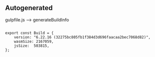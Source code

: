 



Autogenerated
-------------








gulpfile.js --> generateBuildInfo


  

```

export const Build = {
    version: "6.22.16 (32275bc805fb1f384d3d696faacaa2bec7068d82)",
    wasmSize: 2167059,
    jsSize:  503815,
};


```




